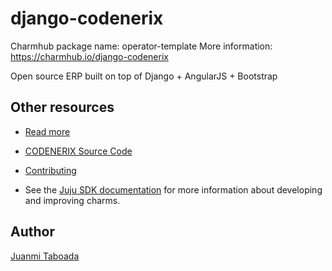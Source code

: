 # django-codenerix

Charmhub package name: operator-template
More information: https://charmhub.io/django-codenerix

Open source ERP built on top of Django + AngularJS + Bootstrap

## Other resources

- [Read more](https://www.codenerix.com)

- [CODENERIX Source Code](https://github.com/codenerix/)

- [Contributing](CONTRIBUTING.md)

- See the [Juju SDK documentation](https://juju.is/docs/sdk) for more information about developing and improving charms.


## Author

[Juanmi Taboada](https://www.juanmitaboada.com)
